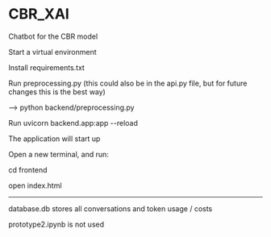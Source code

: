 # CBR_XAI
Chatbot for the CBR model

Start a virtual environment

Install requirements.txt

Run preprocessing.py (this could also be in the api.py file, but for future changes this is the best way)

--> python backend/preprocessing.py

Run uvicorn backend.app:app --reload

The application will start up

Open a new terminal, and run:

cd frontend

open index.html


------------------

database.db stores all conversations and token usage / costs

prototype2.ipynb is not used

